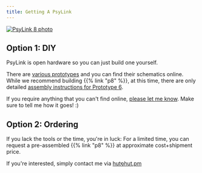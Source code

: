 ```yaml
---
title: Getting A PsyLink
---
```


[![PsyLink 8 photo](/img/prototypes/p8.jpg)](/p8)

## Option 1: DIY

PsyLink is open hardware so you can just build one yourself.

There are [various prototypes](/prototypes) and you can find their schematics
online. While we recommend building {{% link "p8" %}}, at this time, there are
only detailed [assembly instructions for Prototype 6](/p6).

If you require anything that you can't find online, [please let me
know](https://codeberg.org/psylink/psylink/issues).  Make sure to tell me how
it goes! :)

## Option 2: Ordering

If you lack the tools or the time, you're in luck:  For a limited time, you can
request a pre-assembled {{% link "p8" %}} at approximate cost+shipment price.

If you're interested, simply contact me via <u>hut໑hut.pm</u>
